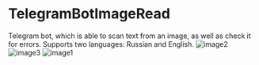 # TelegramBotImageRead
Telegram bot, which is able to scan text from an image, as well as check it for errors. Supports two languages: Russian and English.
![image2](https://user-images.githubusercontent.com/106406473/220440843-affda0a1-cca1-45af-8181-e665e54926ba.jpg)
![image3](https://user-images.githubusercontent.com/106406473/220440878-b0c1a615-2dca-4674-ab23-45845ef2e542.jpg)
![image1](https://user-images.githubusercontent.com/106406473/220440895-f8b145bf-9a44-475c-8b5b-ebe019aa385c.jpg)
